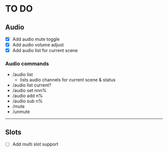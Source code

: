 # TO DO
## Audio
- [X] Add audio mute toggle
- [X] Add audio volume adjust
- [X] Add audio list for current scene

### Audio commands
- /audio list
  - lists audio channels for current scene & status
- /audio list current?
- /audio set <source> nnn%
- /audio add <source> n%
- /audio sub <source> n%
- /mute <source>
- /unmute <source>
---
## Slots
- [ ] Add multi slot support
